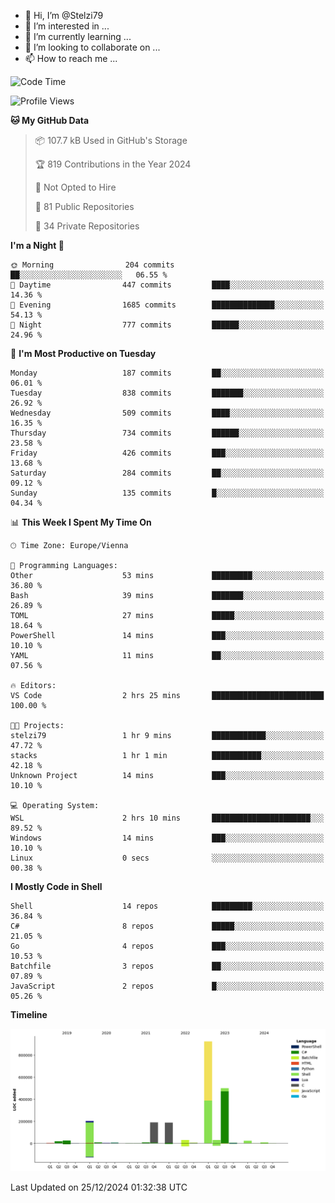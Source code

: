 - 👋 Hi, I’m @Stelzi79
- 👀 I’m interested in ...
- 🌱 I’m currently learning ...
- 💞️ I’m looking to collaborate on ...
- 📫 How to reach me ...

<!--START_SECTION:waka-->
![Code Time](http://img.shields.io/badge/Code%20Time-1%2C109%20hrs%2046%20mins-blue)

![Profile Views](http://img.shields.io/badge/Profile%20Views-0-blue)

**🐱 My GitHub Data** 

> 📦 107.7 kB Used in GitHub's Storage 
 > 
> 🏆 819 Contributions in the Year 2024
 > 
> 🚫 Not Opted to Hire
 > 
> 📜 81 Public Repositories 
 > 
> 🔑 34 Private Repositories 
 > 
**I'm a Night 🦉** 

```text
🌞 Morning                204 commits         ██░░░░░░░░░░░░░░░░░░░░░░░   06.55 % 
🌆 Daytime                447 commits         ████░░░░░░░░░░░░░░░░░░░░░   14.36 % 
🌃 Evening                1685 commits        ██████████████░░░░░░░░░░░   54.13 % 
🌙 Night                  777 commits         ██████░░░░░░░░░░░░░░░░░░░   24.96 % 
```
📅 **I'm Most Productive on Tuesday** 

```text
Monday                   187 commits         ██░░░░░░░░░░░░░░░░░░░░░░░   06.01 % 
Tuesday                  838 commits         ███████░░░░░░░░░░░░░░░░░░   26.92 % 
Wednesday                509 commits         ████░░░░░░░░░░░░░░░░░░░░░   16.35 % 
Thursday                 734 commits         ██████░░░░░░░░░░░░░░░░░░░   23.58 % 
Friday                   426 commits         ███░░░░░░░░░░░░░░░░░░░░░░   13.68 % 
Saturday                 284 commits         ██░░░░░░░░░░░░░░░░░░░░░░░   09.12 % 
Sunday                   135 commits         █░░░░░░░░░░░░░░░░░░░░░░░░   04.34 % 
```


📊 **This Week I Spent My Time On** 

```text
🕑︎ Time Zone: Europe/Vienna

💬 Programming Languages: 
Other                    53 mins             █████████░░░░░░░░░░░░░░░░   36.80 % 
Bash                     39 mins             ███████░░░░░░░░░░░░░░░░░░   26.89 % 
TOML                     27 mins             █████░░░░░░░░░░░░░░░░░░░░   18.64 % 
PowerShell               14 mins             ███░░░░░░░░░░░░░░░░░░░░░░   10.10 % 
YAML                     11 mins             ██░░░░░░░░░░░░░░░░░░░░░░░   07.56 % 

🔥 Editors: 
VS Code                  2 hrs 25 mins       █████████████████████████   100.00 % 

🐱‍💻 Projects: 
stelzi79                 1 hr 9 mins         ████████████░░░░░░░░░░░░░   47.72 % 
stacks                   1 hr 1 min          ███████████░░░░░░░░░░░░░░   42.18 % 
Unknown Project          14 mins             ███░░░░░░░░░░░░░░░░░░░░░░   10.10 % 

💻 Operating System: 
WSL                      2 hrs 10 mins       ██████████████████████░░░   89.52 % 
Windows                  14 mins             ███░░░░░░░░░░░░░░░░░░░░░░   10.10 % 
Linux                    0 secs              ░░░░░░░░░░░░░░░░░░░░░░░░░   00.38 % 
```

**I Mostly Code in Shell** 

```text
Shell                    14 repos            █████████░░░░░░░░░░░░░░░░   36.84 % 
C#                       8 repos             █████░░░░░░░░░░░░░░░░░░░░   21.05 % 
Go                       4 repos             ███░░░░░░░░░░░░░░░░░░░░░░   10.53 % 
Batchfile                3 repos             ██░░░░░░░░░░░░░░░░░░░░░░░   07.89 % 
JavaScript               2 repos             █░░░░░░░░░░░░░░░░░░░░░░░░   05.26 % 
```



**Timeline**

![Lines of Code chart](https://raw.githubusercontent.com/Stelzi79/Stelzi79/main/assets/bar_graph.png)


 Last Updated on 25/12/2024 01:32:38 UTC
<!--END_SECTION:waka-->

<!---
Stelzi79/Stelzi79 is a ✨ special ✨ repository because its `README.md` (this file) appears on your GitHub profile.
You can click the Preview link to take a look at your changes.
--->

